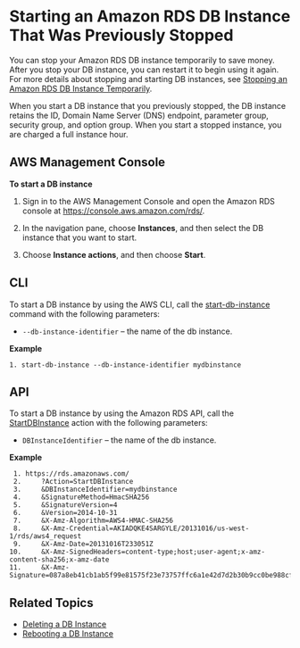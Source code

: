 # Starting an Amazon RDS DB Instance That Was Previously Stopped<a name="USER_StartInstance"></a>

You can stop your Amazon RDS DB instance temporarily to save money\. After you stop your DB instance, you can restart it to begin using it again\. For more details about stopping and starting DB instances, see [Stopping an Amazon RDS DB Instance Temporarily](USER_StopInstance.md)\. 

When you start a DB instance that you previously stopped, the DB instance retains the ID, Domain Name Server \(DNS\) endpoint, parameter group, security group, and option group\. When you start a stopped instance, you are charged a full instance hour\. 

## AWS Management Console<a name="USER_StartInstance.CON"></a>

**To start a DB instance**

1. Sign in to the AWS Management Console and open the Amazon RDS console at [https://console\.aws\.amazon\.com/rds/](https://console.aws.amazon.com/rds/)\.

1. In the navigation pane, choose **Instances**, and then select the DB instance that you want to start\. 

1. Choose **Instance actions**, and then choose **Start**\. 

## CLI<a name="USER_StartInstance.CLI"></a>

To start a DB instance by using the AWS CLI, call the [start\-db\-instance](http://docs.aws.amazon.com/cli/latest/reference/rds/start-db-instance.html) command with the following parameters: 
+ `--db-instance-identifier` – the name of the db instance\. 

**Example**  

```
1. start-db-instance --db-instance-identifier mydbinstance
```

## API<a name="USER_StartInstance.API"></a>

To start a DB instance by using the Amazon RDS API, call the [StartDBInstance](http://docs.aws.amazon.com/AmazonRDS/latest/APIReference/API_StartDBInstance.html) action with the following parameters: 
+ `DBInstanceIdentifier` – the name of the db instance\. 

**Example**  

```
 1. https://rds.amazonaws.com/
 2.     ?Action=StartDBInstance
 3.     &DBInstanceIdentifier=mydbinstance
 4.     &SignatureMethod=HmacSHA256
 5.     &SignatureVersion=4
 6.     &Version=2014-10-31
 7.     &X-Amz-Algorithm=AWS4-HMAC-SHA256
 8.     &X-Amz-Credential=AKIADQKE4SARGYLE/20131016/us-west-1/rds/aws4_request
 9.     &X-Amz-Date=20131016T233051Z
10.     &X-Amz-SignedHeaders=content-type;host;user-agent;x-amz-content-sha256;x-amz-date
11.     &X-Amz-Signature=087a8eb41cb1ab5f99e81575f23e73757ffc6a1e42d7d2b30b9cc0be988cff97
```

## Related Topics<a name="USER_StartInstance.Related"></a>
+ [Deleting a DB Instance](USER_DeleteInstance.md)
+ [Rebooting a DB Instance](USER_RebootInstance.md)